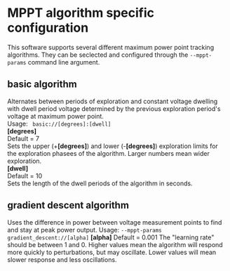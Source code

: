 # MPPT algorithm specific configuration
This software supports several different maximum power point tracking algorithms. They can be seclected and configured through the `--mppt-params` command line argument.
## basic algorithm
Alternates between periods of exploration and constant voltage dwelling with dwell period voltage determined by the previous exploration period's voltage at maximum power point.  
Usage: ` basic://[degrees]:[dwell]`  
__[degrees]__  
Default = 7   
Sets the upper (+__[degrees]__) and lower (-__[degrees]__) exploration limits for the exploration phasees of the algorithm. Larger numbers mean wider exploration.  
__[dwell]__  
Default = 10  
Sets the length of the dwell periods of the algorithm in seconds.

## gradient descent algorithm
Uses the difference in power between voltage measurement points to find and stay at peak power output.
Usage: `--mppt-params gradient_descent://[alpha]`
__[alpha]__
Default = 0.001
The "learning rate" should be between 1 and 0. Higher values mean the algorithm will respond more quickly to perturbations, but may oscillate. Lower values will mean slower response and less oscillations.

